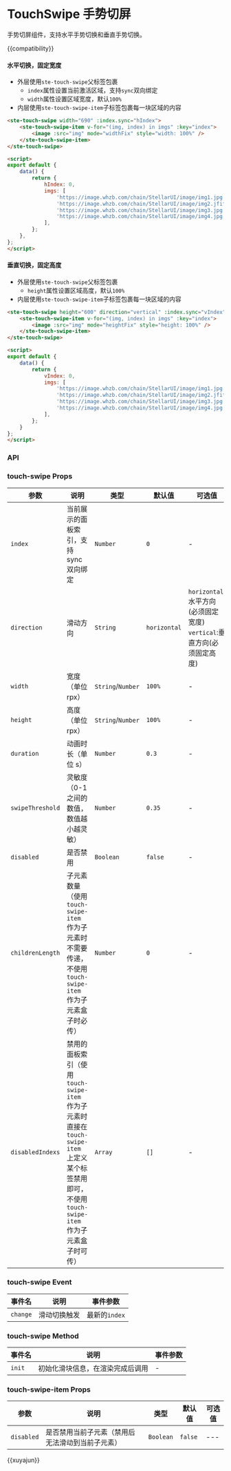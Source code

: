 # TouchSwipe 手势切屏
手势切屏组件，支持水平手势切换和垂直手势切换。

{{compatibility}}


#### 水平切换，固定宽度
- 外层使用`ste-touch-swipe`父标签包裹
	- `index`属性设置当前激活区域，支持`sync`双向绑定
	- `width`属性设置区域宽度，默认`100%`
- 内层使用`ste-touch-swipe-item`子标签包裹每一块区域的内容


```html
<ste-touch-swipe width="690" :index.sync="hIndex">
	<ste-touch-swipe-item v-for="(img, index) in imgs" :key="index">
		<image :src="img" mode="widthFix" style="width: 100%" />
	</ste-touch-swipe-item>
</ste-touch-swipe>

<script>
export default {
	data() {
		return {
			hIndex: 0,
			imgs: [
				'https://image.whzb.com/chain/StellarUI/image/img1.jpg',
				'https://image.whzb.com/chain/StellarUI/image/img2.jfif',
				'https://image.whzb.com/chain/StellarUI/image/img3.jpg',
				'https://image.whzb.com/chain/StellarUI/image/img4.jpg',
			],
		};
	},
};
</script>
```
#### 垂直切换，固定高度
- 外层使用`ste-touch-swipe`父标签包裹
	- `height`属性设置区域高度，默认`100%`
- 内层使用`ste-touch-swipe-item`子标签包裹每一块区域的内容


```html
<ste-touch-swipe height="600" direction="vertical" :index.sync="vIndex">
	<ste-touch-swipe-item v-for="(img, index) in imgs" :key="index">
		<image :src="img" mode="heightFix" style="height: 100%" />
	</ste-touch-swipe-item>
</ste-touch-swipe>

<script>
export default {
	data() {
		return {
			vIndex: 0,
			imgs: [
				'https://image.whzb.com/chain/StellarUI/image/img1.jpg',
				'https://image.whzb.com/chain/StellarUI/image/img2.jfif',
				'https://image.whzb.com/chain/StellarUI/image/img3.jpg',
				'https://image.whzb.com/chain/StellarUI/image/img4.jpg',
			],
		};
	}
};
</script>
```


### API
### touch-swipe Props

| 参数             | 说明                                                                                                                                                   | 类型              | 默认值       | 可选值                                                                      |
| ---------------- | ------------------------------------------------------------------------------------------------------------------------------------------------------ | ----------------- | ------------ | --------------------------------------------------------------------------- |
| `index`          | 当前展示的面板索引，支持 sync 双向绑定                                                                                                                 | `Number`          | `0`          | -                                                                           |
| `direction`      | 滑动方向                                                                                                                                               | `String`          | `horizontal` | `horizontal`:水平方向(必须固定宽度) <br />`vertical`:垂直方向(必须固定高度) |
| `width`          | 宽度（单位 rpx）                                                                                                                                       | `String`/`Number` | `100%`       | -                                                                           |
| `height`         | 高度（单位 rpx）                                                                                                                                       | `String`/`Number` | `100%`       | -                                                                           |
| `duration`       | 动画时长（单位 s）                                                                                                                                     | `Number`          | `0.3`        | -                                                                           |
| `swipeThreshold` | 灵敏度（0-1 之间的数值，数值越小越灵敏）                                                                                                               | `Number`          | `0.35`       | -                                                                           |
| `disabled`       | 是否禁用                                                                                                                                               | `Boolean`         | `false`      | -                                                                           |
| `childrenLength` | 子元素数量（使用 `touch-swipe-item` 作为子元素时不需要传递，不使用 `touch-swipe-item` 作为子元素盒子时必传）                                           | `Number`          | `0`          | -                                                                           |
| `disabledIndexs` | 禁用的面板索引（使用 `touch-swipe-item` 作为子元素时直接在 `touch-swipe-item` 上定义某个标签禁用即可，不使用 `touch-swipe-item` 作为子元素盒子时可传） | `Array`           | `[]`         | -                                                                           |

### touch-swipe Event

| 事件名   | 说明         | 事件参数      |
| -------- | ------------ | ------------- |
| `change` | 滑动切换触发 | 最新的`index` |
### touch-swipe Method

| 事件名	| 说明															| 事件参数				|
| --------| ------------										| -------------	|
| `init`	| 初始化滑块信息，在渲染完成后调用	| -							|

### touch-swipe-item Props

| 参数       | 说明                                             | 类型      | 默认值  | 可选值 |
| ---------- | ------------------------------------------------ | --------- | ------- | ------ |
| `disabled` | 是否禁用当前子元素（禁用后无法滑动到当前子元素） | `Boolean` | `false` | ---    |


{{xuyajun}}